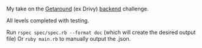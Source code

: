 My take on the [Getaround](https://www.getaround.com/) (ex Drivy) [backend](https://github.com/drivy/jobs/tree/master/backend) challenge.

All levels completed with testing.

Run `rspec spec/spec.rb --format doc` (which will create the desired output file)
Or `ruby main.rb` to manually output the .json.
